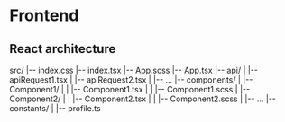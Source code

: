# Frontend
## React architecture

src/
|-- index.css
|-- index.tsx
|-- App.scss
|-- App.tsx
|-- api/
|   |-- apiRequest1.tsx
|   |-- apiRequest2.tsx
|   |-- ...
|-- components/
|   |-- Component1/
|   |   |-- Component1.tsx
|   |   |-- Component1.scss
|   |-- Component2/
|   |   |-- Component2.tsx
|   |   |-- Component2.scss
|   |-- ...
|-- constants/
|   |-- profile.ts
